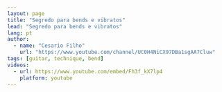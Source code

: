 ```yaml
---
layout: page
title: "Segredo para bends e vibratos"
lead: "Segredo para bends e vibratos"
lang: pt
author:
  - name: "Cesario Filho"
    url: "https://www.youtube.com/channel/UC0H4NiCX97DBa1sgAA7Cluw"
tags: [guitar, technique, bend]
videos:
  - url: https://www.youtube.com/embed/Fh3f_kX7lp4
    platform: youtube
---
```

